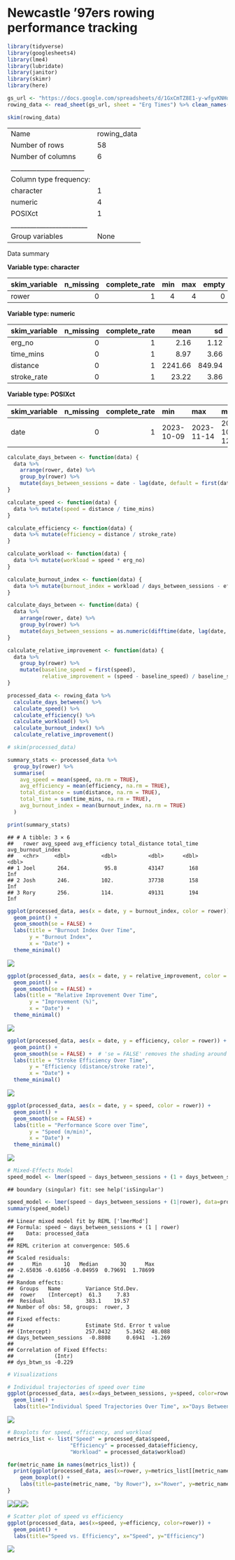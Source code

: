 Newcastle ’97ers rowing performance tracking
================

``` r
library(tidyverse)
library(googlesheets4)
library(lme4)
library(lubridate)
library(janitor)
library(skimr)
library(here)

gs_url <- "https://docs.google.com/spreadsheets/d/1GxCmTZ8E1-y-wfgvKNHqYh4cazBaKz2s1CS8alvqQ-Q/edit#gid=935753699"
rowing_data <- read_sheet(gs_url, sheet = "Erg Times") %>% clean_names()

skim(rowing_data)
```

|                                                  |             |
|:-------------------------------------------------|:------------|
| Name                                             | rowing_data |
| Number of rows                                   | 58          |
| Number of columns                                | 6           |
| \_\_\_\_\_\_\_\_\_\_\_\_\_\_\_\_\_\_\_\_\_\_\_   |             |
| Column type frequency:                           |             |
| character                                        | 1           |
| numeric                                          | 4           |
| POSIXct                                          | 1           |
| \_\_\_\_\_\_\_\_\_\_\_\_\_\_\_\_\_\_\_\_\_\_\_\_ |             |
| Group variables                                  | None        |

Data summary

**Variable type: character**

| skim_variable | n_missing | complete_rate | min | max | empty | n_unique | whitespace |
|:--------------|----------:|--------------:|----:|----:|------:|---------:|-----------:|
| rower         |         0 |             1 |   4 |   4 |     0 |        3 |          0 |

**Variable type: numeric**

| skim_variable | n_missing | complete_rate |    mean |     sd |  p0 |     p25 |    p50 |     p75 | p100 | hist  |
|:--------------|----------:|--------------:|--------:|-------:|----:|--------:|-------:|--------:|-----:|:------|
| erg_no        |         0 |             1 |    2.16 |   1.12 |   1 |    1.00 |    2.0 |    3.00 |    6 | ▇▃▁▁▁ |
| time_mins     |         0 |             1 |    8.97 |   3.66 |   3 |    4.50 |   12.0 |   12.00 |   12 | ▃▁▂▁▇ |
| distance      |         0 |             1 | 2241.66 | 849.94 | 833 | 1230.75 | 2586.5 | 2995.75 | 3535 | ▇▂▅▇▇ |
| stroke_rate   |         0 |             1 |   23.22 |   3.86 |  14 |   22.00 |   22.0 |   26.00 |   30 | ▁▃▇▆▅ |

**Variable type: POSIXct**

| skim_variable | n_missing | complete_rate | min        | max        | median              | n_unique |
|:--------------|----------:|--------------:|:-----------|:-----------|:--------------------|---------:|
| date          |         0 |             1 | 2023-10-09 | 2023-11-14 | 2023-10-24 12:00:00 |        9 |

``` r
calculate_days_between <- function(data) {
  data %>%
    arrange(rower, date) %>%
    group_by(rower) %>%
    mutate(days_between_sessions = date - lag(date, default = first(date)))
}

calculate_speed <- function(data) {
  data %>% mutate(speed = distance / time_mins)
}

calculate_efficiency <- function(data) {
  data %>% mutate(efficiency = distance / stroke_rate)
}

calculate_workload <- function(data) {
  data %>% mutate(workload = speed * erg_no)
}

calculate_burnout_index <- function(data) {
  data %>% mutate(burnout_index = workload / days_between_sessions - efficiency)
}

calculate_days_between <- function(data) {
  data %>%
    arrange(rower, date) %>%
    group_by(rower) %>%
    mutate(days_between_sessions = as.numeric(difftime(date, lag(date, default = first(date)), units="days")))
}

calculate_relative_improvement <- function(data) {
  data %>%
    group_by(rower) %>%
    mutate(baseline_speed = first(speed),
           relative_improvement = (speed - baseline_speed) / baseline_speed * 100)
}

processed_data <- rowing_data %>%
  calculate_days_between() %>%
  calculate_speed() %>%
  calculate_efficiency() %>%
  calculate_workload() %>%
  calculate_burnout_index() %>%
  calculate_relative_improvement()

# skim(processed_data)
```

``` r
summary_stats <- processed_data %>%
  group_by(rower) %>%
  summarise(
    avg_speed = mean(speed, na.rm = TRUE),
    avg_efficiency = mean(efficiency, na.rm = TRUE),
    total_distance = sum(distance, na.rm = TRUE),
    total_time = sum(time_mins, na.rm = TRUE),
    avg_burnout_index = mean(burnout_index, na.rm = TRUE)
  )

print(summary_stats)
```

    ## # A tibble: 3 × 6
    ##   rower avg_speed avg_efficiency total_distance total_time avg_burnout_index
    ##   <chr>     <dbl>          <dbl>          <dbl>      <dbl>             <dbl>
    ## 1 Joel       264.           95.8          43147        168               Inf
    ## 2 Josh       246.          102.           37738        158               Inf
    ## 3 Rory       256.          114.           49131        194               Inf

``` r
ggplot(processed_data, aes(x = date, y = burnout_index, color = rower)) +
  geom_point() +
  geom_smooth(se = FALSE) +
  labs(title = "Burnout Index Over Time",
       y = "Burnout Index",
       x = "Date") +
  theme_minimal()
```

![](row-tracking_files/figure-gfm/unnamed-chunk-4-1.png)<!-- -->

``` r
ggplot(processed_data, aes(x = date, y = relative_improvement, color = rower)) +
  geom_point() +
  geom_smooth(se = FALSE) +
  labs(title = "Relative Improvement Over Time",
       y = "Improvement (%)",
       x = "Date") +
  theme_minimal()
```

![](row-tracking_files/figure-gfm/unnamed-chunk-5-1.png)<!-- -->

``` r
ggplot(processed_data, aes(x = date, y = efficiency, color = rower)) +
  geom_point() +
  geom_smooth(se = FALSE) +  # 'se = FALSE' removes the shading around the trend line.
  labs(title = "Stroke Efficiency Over Time",
       y = "Efficiency (distance/stroke rate)",
       x = "Date") +
  theme_minimal()
```

![](row-tracking_files/figure-gfm/unnamed-chunk-6-1.png)<!-- -->

``` r
ggplot(processed_data, aes(x = date, y = speed, color = rower)) +
  geom_point() +
  geom_smooth(se = FALSE) +
  labs(title = "Performance Score over Time",
       y = "Speed (m/min)",
       x = "Date") +
  theme_minimal()
```

![](row-tracking_files/figure-gfm/unnamed-chunk-7-1.png)<!-- -->

``` r
# Mixed-Effects Model
speed_model <- lmer(speed ~ days_between_sessions + (1 + days_between_sessions|rower), data=processed_data)
```

    ## boundary (singular) fit: see help('isSingular')

``` r
speed_model <- lmer(speed ~ days_between_sessions + (1|rower), data=processed_data)
summary(speed_model)
```

    ## Linear mixed model fit by REML ['lmerMod']
    ## Formula: speed ~ days_between_sessions + (1 | rower)
    ##    Data: processed_data
    ## 
    ## REML criterion at convergence: 505.6
    ## 
    ## Scaled residuals: 
    ##      Min       1Q   Median       3Q      Max 
    ## -2.65036 -0.61056 -0.04959  0.79691  1.78699 
    ## 
    ## Random effects:
    ##  Groups   Name        Variance Std.Dev.
    ##  rower    (Intercept)  61.3     7.83   
    ##  Residual             383.1    19.57   
    ## Number of obs: 58, groups:  rower, 3
    ## 
    ## Fixed effects:
    ##                       Estimate Std. Error t value
    ## (Intercept)           257.0432     5.3452  48.088
    ## days_between_sessions  -0.8808     0.6941  -1.269
    ## 
    ## Correlation of Fixed Effects:
    ##             (Intr)
    ## dys_btwn_ss -0.229

``` r
# Visualizations

# Individual trajectories of speed over time
ggplot(processed_data, aes(x=days_between_sessions, y=speed, color=rower)) +
  geom_line() +
  labs(title="Individual Speed Trajectories Over Time", x="Days Between Sessions", y="Speed")
```

![](row-tracking_files/figure-gfm/unnamed-chunk-8-1.png)<!-- -->

``` r
# Boxplots for speed, efficiency, and workload
metrics_list <- list("Speed" = processed_data$speed,
                    "Efficiency" = processed_data$efficiency,
                    "Workload" = processed_data$workload)

for(metric_name in names(metrics_list)) {
  print(ggplot(processed_data, aes(x=rower, y=metrics_list[[metric_name]], fill=rower)) +
    geom_boxplot() +
    labs(title=paste(metric_name, "by Rower"), x="Rower", y=metric_name))
}
```

![](row-tracking_files/figure-gfm/unnamed-chunk-8-2.png)<!-- -->![](row-tracking_files/figure-gfm/unnamed-chunk-8-3.png)<!-- -->![](row-tracking_files/figure-gfm/unnamed-chunk-8-4.png)<!-- -->

``` r
# Scatter plot of speed vs efficiency
ggplot(processed_data, aes(x=speed, y=efficiency, color=rower)) +
  geom_point() +
  labs(title="Speed vs. Efficiency", x="Speed", y="Efficiency")
```

![](row-tracking_files/figure-gfm/unnamed-chunk-8-5.png)<!-- -->
